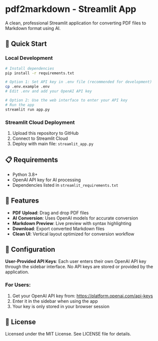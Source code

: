 # pdf2markdown - Streamlit App

A clean, professional Streamlit application for converting PDF files to Markdown format using AI.

## 🚀 Quick Start

### Local Development
```bash
# Install dependencies
pip install -r requirements.txt

# Option 1: Set API key in .env file (recommended for development)
cp .env.example .env
# Edit .env and add your OpenAI API key

# Option 2: Use the web interface to enter your API key
# Run the app
streamlit run app.py
```

### Streamlit Cloud Deployment
1. Upload this repository to GitHub
2. Connect to Streamlit Cloud
3. Deploy with main file: `streamlit_app.py`

## 📋 Requirements

- Python 3.8+
- OpenAI API key for AI processing
- Dependencies listed in `streamlit_requirements.txt`

## 🎯 Features

- **PDF Upload**: Drag and drop PDF files
- **AI Conversion**: Uses OpenAI models for accurate conversion
- **Markdown Preview**: Live preview with syntax highlighting
- **Download**: Export converted Markdown files
- **Clean UI**: Vertical layout optimized for conversion workflow

## 🔧 Configuration

**User-Provided API Keys**: Each user enters their own OpenAI API key through the sidebar interface. No API keys are stored or provided by the application.

### For Users:
1. Get your OpenAI API key from: https://platform.openai.com/api-keys
2. Enter it in the sidebar when using the app
3. Your key is only stored in your browser session

## 📄 License

Licensed under the MIT License. See LICENSE file for details.